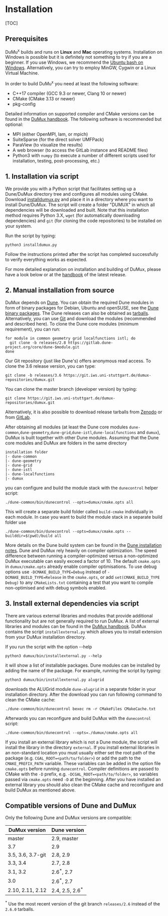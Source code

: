 # Installation

[TOC]

## Prerequisites

DuMu<sup>x</sup> builds and runs on **Linux** and **Mac** operating systems.
Installation on Windows is possible but it is definitely not something to try if you are a beginner.
If you use Windows, we recommend the [Ubuntu bash on Windows](https://msdn.microsoft.com/commandline/wsl/).
Alternatively, you can try to employ MinGW, Cygwin or a Linux Virtual Machine.

In order to build DuMu<sup>x</sup> you need at least the following software:

* C++17 compiler (GCC 9.3 or newer, Clang 10 or newer)
* CMake (CMake 3.13 or newer)
* pkg-config

Detailed information on supported compiler and CMake versions can be found in the [DuMux handbook](/docs/#handbook).
The following software is recommended but optional:

* MPI (either OpenMPI, lam, or mpich)
* SuiteSparse (for the direct solver UMFPack)
* ParaView (to visualize the results)
* A web browser (to access the GitLab instance and README files)
* Python3 with `numpy` (to execute a number of different scripts used for installation, testing, post-processing, etc.)


## 1. Installation via script

We provide you with a Python script that facilitates setting up a Dune/DuMux directory
tree and configures all modules using CMake. Download [installdumux.py](https://git.iws.uni-stuttgart.de/dumux-repositories/dumux/blob/master/bin/installdumux.py) and place it in a directory where you want to install Dune/DuMux. The script will create a folder "DUMUX" in which all dependencies will be downloaded and built. Note that this installation method requires Python 3.X, `wget` (for automatically downloading dependencies) and `git` (for cloning the code repositories) to be installed on your system.

Run the script by typing:

    python3 installdumux.py

Follow the instructions printed after the script has completed successfully to verify everything works as expected.

For more detailed explanation on installation and building of DuMux, please have a look below or at the [handbook](/docs/#handbook) of the latest release.


## 2. Manual installation from source

DuMux depends on [Dune](https://dune-project.org/).
You can obtain the required Dune modules in form of binary packages for Debian, Ubuntu and openSUSE, see the [Dune binary packages](http://www.dune-project.org/binary/). The Dune releases can also be obtained as [tarballs](https://www.dune-project.org/releases/). Alternatively, you can use [Git](https://www.dune-project.org/dev/downloadgit/) and download the modules (recommended and described here). To clone the Dune core modules (minimum requirement), you can run:

    for module in common geometry grid localfunctions istl; do
      git clone -b releases/2.8 https://gitlab.dune-project.org/core/dune-$module.git
    done

Our Git repository (just like Dune's) offers anonymous read access. To clone the 3.6 release version, you can type:

    git clone -b releases/3.6 https://git.iws.uni-stuttgart.de/dumux-repositories/dumux.git

You can clone the master branch (developer version) by typing:

    git clone https://git.iws.uni-stuttgart.de/dumux-repositories/dumux.git

Alternatively, it is also possible to download release tarballs from [Zenodo](https://doi.org/10.5281/zenodo.2479594) or from [GitLab](https://git.iws.uni-stuttgart.de/dumux-repositories/dumux/-/releases).

After obtaining all modules (at least the Dune core modules `dune-common`,`dune-geometry`,`dune-grid`,`dune-istl`,`dune-localfunctions` and `dumux`), DuMux is built together with other Dune modules. Assuming that the Dune core modules and DuMux are folders in the same directory

    installation folder
    |- dune-common
    |- dune-geometry
    |- dune-grid
    |- dune-istl
    |- dune-localfunctions
    |- dumux

you can configure and build the module stack with the `dunecontrol` helper script:

    ./dune-common/bin/dunecontrol --opts=dumux/cmake.opts all

This will create a separate build folder called `build-cmake` individually in each module. In case you want to build the module stack in a separate build folder use

    ./dune-common/bin/dunecontrol --opts=dumux/cmake.opts --builddir=$(pwd)/build all

More details on the Dune build system can be found in the [Dune installation notes](http://www.dune-project.org/doc/installation/). Dune and DuMux rely heavily on compiler optimization. The speed difference between running a compiler-optimized versus a non-optimized DuMux executable can easily exceed a factor of 10.
The default `cmake.opts` in `dumux/cmake.opts` already enable compiler optimisations.
To use debug options use `-DCMAKE_BUILD_TYPE=Debug` instead of `-DCMAKE_BUILD_TYPE=Release` in the `cmake.opts`, or
add `set(CMAKE_BUILD_TYPE Debug)` to any `CMakeLists.txt` containing a test that you want to compile non-optimised and with debug symbols enabled.


## 3. Install external dependencies via script

There are various external libraries and modules that provide additional functionality but are
not generally required to run DuMux. A list of external libraries and modules can be found in the [DuMux handbook](/docs/#handbook).
DuMux contains the script `installexternal.py` which allows you to install extension from your DuMux installation directory.

If you run the script with the option \-\-help

    python3 dumux/bin/installexternal.py --help

it will show a list of installable packages. Dune modules can be installed by adding the name of the package.
For example, running the script by typing:

    python3 dumux/bin/installexternal.py alugrid

downloads the ALUGrid module `dune-alugrid` in a separate folder in your installation directory. After the download
you can run following command to clean the CMake cache:

    ./dune-common/bin/dunecontrol bexec rm -r CMakeFiles CMakeCache.txt

Afterwards you can reconfigure and build DuMux with the `dunecontrol` script:

    ./dune-common/bin/dunecontrol --opts=./dumux/cmake.opts all

If you install an external library which is not a Dune module, the script will
install the library in the directory `external`. If you install external libraries in an non-standard location you
must usually either set the root path of the package (e.g. `CGAL_ROOT=<path/to/folder>`) or add the path to the `CMAKE_PREFIX_PATH`
variable. These variables can be added in the option file `cmake.opts` before running `dunecontrol`. Compiler definitions are
passed to CMake with the `-D` prefix, e.g. `-DCGAL_ROOT=<path/to/folder>`, so variables passed via `cmake.opts` need `-D` at the beginning.
After you have installed an external library you should also clean the CMake cache and
reconfigure and build DuMux as mentioned above.


## Compatible versions of Dune and DuMux

Only the following Dune and DuMux versions are compatible:

| DuMux version     | Dune version              |
|-------------------|---------------------------|
| master            | 2.9, master               |
| 3.7               | 2.9                       |
| 3.5, 3.6, 3.7-git | 2.8, 2.9                  |
| 3.3, 3.4          | 2.7, 2.8                  |
| 3.1, 3.2          | 2.6<sup>*</sup>, 2.7      |
| 3.0               | 2.6<sup>*</sup>, 2.7      |
| 2.10, 2.11, 2.12  | 2.4, 2.5, 2.6<sup>*</sup> |

<sup>*</sup> Use the most recent version of the git branch `releases/2.6` instead of the `2.6.0` tarballs.
